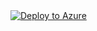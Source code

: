 <a href="https://portal.azure.com/#create/Microsoft.Template/uri/https%3A%2F%2Fraw.githubusercontent.com%2FghallQuisitive%2FPlaybooks%2Frefs%2Fheads%2Fmain%2FRun-MDEOfflineScan%2Ftemplate.json" target="_blank">
  <img src="https://aka.ms/deploytoazurebutton" alt="Deploy to Azure" />
</a>
